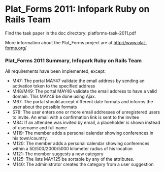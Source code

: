 # Plat_Forms 2011: Infopark Ruby on Rails Team

Find the task paper in the doc directory: platforms-task-2011.pdf

More information about the Plat_Forms project are at http://www.plat-forms.org/

### Plat_Forms 2011 Summary, Infopark Ruby on Rails Team

All requirements have been implemented, except:

- M47: The portal MAY47 validate the email address by sending an
  activation token to the specified address
- M48/M49: The portal MAY48 validate the email address to have a valid
  domain. This MAY49 be done using Ajax.
- M67: The portal should accept different date formats and informs the
  user about the possible formats
- S78: The user enters one or more email addresses of unregistered users
  to invite. An email with a confirmation link is sent to the invitee
- M84: If an attendee was invited by email, a placeholder is shown
  instead of username and full name
- M119: The member adds a personal calendar showing conferences in his
  town/country.
- M120: The member adds a personal calendar showing conferences within a
  50/500/2000/5000 kilometer radius of his location
- M121: The member suggests a new category
- M125: The lists MAY125 be sortable by any of the attributes.
- M140: The administrator creates the category from a user suggestion
